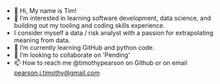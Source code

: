 - 👋 Hi, My name is Tim!
- 👀 I’m interested in learning software development, data science, and building out my tooling and coding skills experience. 
- I consider myself a data / risk analyst with a passion for extrapolating meaning from data.
- 🌱 I’m currently learning GitHub and python code.
- 💞️ I’m looking to collaborate on 'Pending'
- 📫 How to reach me @timothypearson on Github or on email pearson.j.timothy@gmail.com

<!---
timothypearson/timothypearson is a ✨ special ✨ repository because its `README.md` (this file) appears on your GitHub profile.
You can click the Preview link to take a look at your changes.
--->
